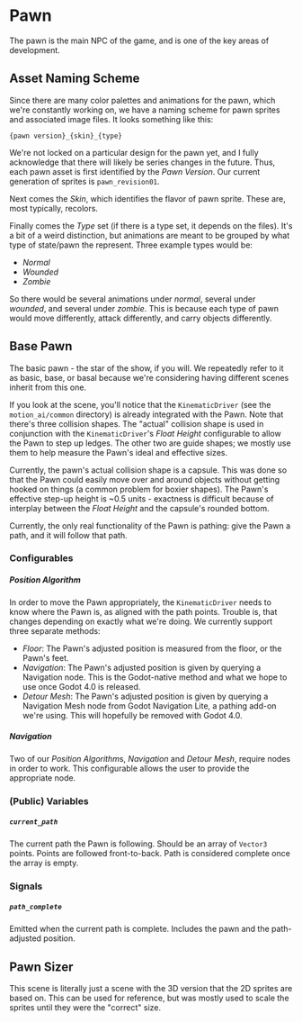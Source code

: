 # Pawn
The pawn is the main NPC of the game, and is one of the key areas of development.

## Asset Naming Scheme
Since there are many color palettes and animations for the pawn, which we're constantly working on, we have a naming scheme for pawn sprites and associated image files. It looks something like this:

```
{pawn version}_{skin}_{type}
```

We're not locked on a particular design for the pawn yet, and I fully acknowledge that there will likely be series changes in the future. Thus, each pawn asset is first identified by the *Pawn Version*. Our current generation of sprites is `pawn_revision01`.

Next comes the *Skin*, which identifies the flavor of pawn sprite. These are, most typically, recolors.

Finally comes the *Type* set (if there is a type set, it depends on the files). It's a bit of a weird distinction, but animations are meant to be grouped by what type of state/pawn the represent. Three example types would be:

- *Normal*
- *Wounded*
- *Zombie*

So there would be several animations under *normal*, several under *wounded*, and several under *zombie*. This is because each type of pawn would move differently, attack differently, and carry objects differently.

## Base Pawn
The basic pawn - the star of the show, if you will. We repeatedly refer to it as basic, base, or basal because we're considering having different scenes inherit from this one.

If you look at the scene, you'll notice that the `KinematicDriver` (see the `motion_ai/common` directory) is already integrated with the Pawn. Note that there's three collision shapes. The "actual" collision shape is used in conjunction with the `KinematicDriver`'s *Float Height* configurable to allow the Pawn to step up ledges. The other two are guide shapes; we mostly use them to help measure the Pawn's ideal and effective sizes.

Currently, the pawn's actual collision shape is a capsule. This was done so that the Pawn could easily move over and around objects without getting hooked on things (a common problem for boxier shapes). The Pawn's effective step-up height is ~0.5 units - exactness is difficult because of interplay between the *Float Height* and the capsule's rounded bottom.

Currently, the only real functionality of the Pawn is pathing: give the Pawn a path, and it will follow that path.

### Configurables
##### Position Algorithm
In order to move the Pawn appropriately, the `KinematicDriver` needs to know where the Pawn is, as aligned with the path points. Trouble is, that changes depending on exactly what we're doing. We currently support three separate methods:

- *Floor*: The Pawn's adjusted position is measured from the floor, or the Pawn's feet.
- *Navigation*: The Pawn's adjusted position is given by querying a Navigation node. This is the Godot-native method and what we hope to use once Godot 4.0 is released.
- *Detour Mesh*: The Pawn's adjusted position is given by querying a Navigation Mesh node from Godot Navigation Lite, a pathing add-on we're using. This will hopefully be removed with Godot 4.0.

##### Navigation
Two of our *Position Algorithm*s, *Navigation* and *Detour Mesh*, require nodes in order to work. This configurable allows the user to provide the appropriate node.

### (Public) Variables
##### `current_path`
The current path the Pawn is following. Should be an array of `Vector3` points. Points are followed front-to-back. Path is considered complete once the array is empty.

### Signals
##### `path_complete`
Emitted when the current path is complete. Includes the pawn and the path-adjusted position.

## Pawn Sizer
This scene is literally just a scene with the 3D version that the 2D sprites are based on. This can be used for reference, but was mostly used to scale the sprites until they were the "correct" size.
